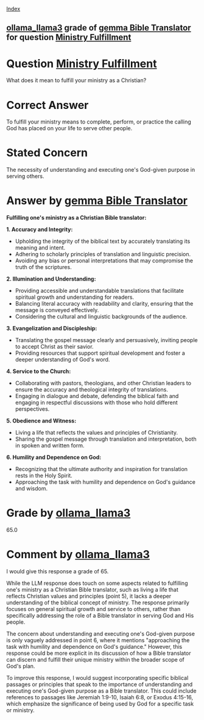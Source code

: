 
[Index](../../../../index.md)
## [ollama_llama3](../../../grading_models/ollama_llama3.md) grade of [gemma Bible Translator](../../../answering_models/gemma_Bible_Translator.md) for question [Ministry Fulfillment](../../../questions/Ministry_Fulfillment.md)

# Question [Ministry Fulfillment](../../../questions/Ministry_Fulfillment.md)
What does it mean to fulfill your ministry as a Christian?

# Correct Answer
To fulfill your ministry means to complete, perform, or practice the calling God has placed on your life to serve other people.

# Stated Concern
The necessity of understanding and executing one's God-given purpose in serving others.

# Answer by [gemma Bible Translator](../../../answering_models/gemma_Bible_Translator.md)
**Fulfilling one's ministry as a Christian Bible translator:**

**1. Accuracy and Integrity:**

* Upholding the integrity of the biblical text by accurately translating its meaning and intent.
* Adhering to scholarly principles of translation and linguistic precision.
* Avoiding any bias or personal interpretations that may compromise the truth of the scriptures.


**2. Illumination and Understanding:**

* Providing accessible and understandable translations that facilitate spiritual growth and understanding for readers.
* Balancing literal accuracy with readability and clarity, ensuring that the message is conveyed effectively.
* Considering the cultural and linguistic backgrounds of the audience.


**3. Evangelization and Discipleship:**

* Translating the gospel message clearly and persuasively, inviting people to accept Christ as their savior.
* Providing resources that support spiritual development and foster a deeper understanding of God's word.


**4. Service to the Church:**

* Collaborating with pastors, theologians, and other Christian leaders to ensure the accuracy and theological integrity of translations.
* Engaging in dialogue and debate, defending the biblical faith and engaging in respectful discussions with those who hold different perspectives.


**5. Obedience and Witness:**

* Living a life that reflects the values and principles of Christianity.
* Sharing the gospel message through translation and interpretation, both in spoken and written form.


**6. Humility and Dependence on God:**

* Recognizing that the ultimate authority and inspiration for translation rests in the Holy Spirit.
* Approaching the task with humility and dependence on God's guidance and wisdom.

# Grade by [ollama_llama3](../../../grading_models/ollama_llama3.md)
65.0

# Comment by [ollama_llama3](../../../grading_models/ollama_llama3.md)
I would give this response a grade of 65.

While the LLM response does touch on some aspects related to fulfilling one's ministry as a Christian Bible translator, such as living a life that reflects Christian values and principles (point 5), it lacks a deeper understanding of the biblical concept of ministry. The response primarily focuses on general spiritual growth and service to others, rather than specifically addressing the role of a Bible translator in serving God and His people.

The concern about understanding and executing one's God-given purpose is only vaguely addressed in point 6, where it mentions "approaching the task with humility and dependence on God's guidance." However, this response could be more explicit in its discussion of how a Bible translator can discern and fulfill their unique ministry within the broader scope of God's plan.

To improve this response, I would suggest incorporating specific biblical passages or principles that speak to the importance of understanding and executing one's God-given purpose as a Bible translator. This could include references to passages like Jeremiah 1:9-10, Isaiah 6:8, or Exodus 4:15-16, which emphasize the significance of being used by God for a specific task or ministry.
